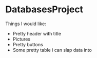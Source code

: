 # DatabasesProject

Things I would like:
- Pretty header with title
- Pictures
- Pretty buttons
- Some pretty table i can slap data into
